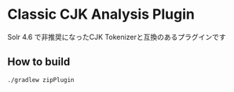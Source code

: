 # Classic CJK Analysis Plugin
Solr 4.6 で非推奨になったCJK Tokenizerと互換のあるプラグインです

## How to build

```bash
./gradlew zipPlugin
```

